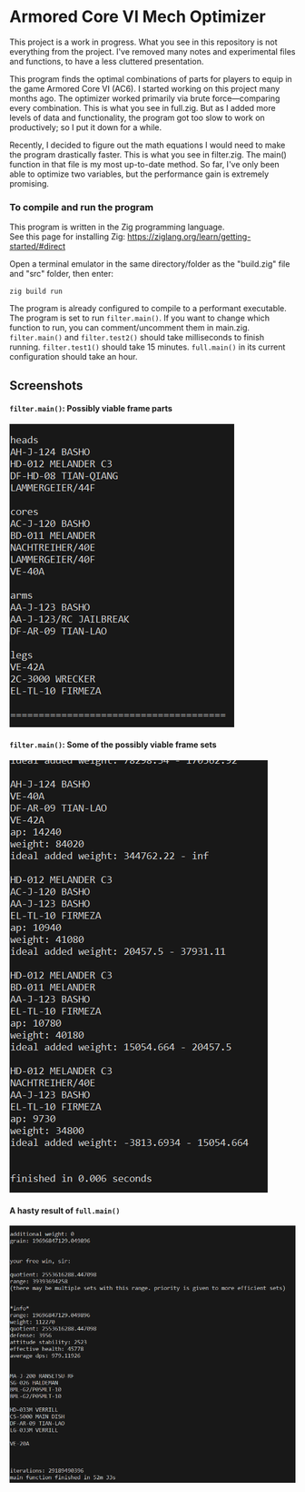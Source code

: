 # Armored Core VI Mech Optimizer

This project is a work in progress.
What you see in this repository is not everything from the project. I've removed many notes and experimental files
and functions, to have a less cluttered presentation.

This program finds the optimal combinations of parts for players to equip in the game Armored Core VI (AC6).
I started working on this project many months ago. The optimizer worked primarily via brute force—comparing
every combination. This is what you see in full.zig. But as I added more levels of data and functionality,
the program got too slow to work on productively; so I put it down for a while.

Recently, I decided to figure out the math equations I would need to make the program drastically faster.
This is what you see in filter.zig. The main() function in that file is my most up-to-date method.
So far, I've only been able to optimize two variables, but the performance gain is extremely promising.

### To compile and run the program

This program is written in the Zig programming language.  
See this page for installing Zig: https://ziglang.org/learn/getting-started/#direct

Open a terminal emulator in the same directory/folder as the "build.zig" file and "src" folder, then enter:

    zig build run

The program is already configured to compile to a performant executable. The program is set to run 
`filter.main()`. If you want to change which function to run, you can comment/uncomment them in main.zig.
`filter.main()` and `filter.test2()` should take milliseconds to finish running.
`filter.test1()` should take 15 minutes. 
`full.main()` in its current configuration should take an hour.

## Screenshots

#### `filter.main()`: Possibly viable frame parts  
![](/screenshot1.png)

#### `filter.main()`: Some of the possibly viable frame sets  
![](/screenshot2.png)

#### A hasty result of `full.main()`  
![](/screenshot3.png)
